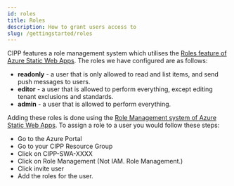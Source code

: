 ```yaml
---
id: roles
title: Roles
description: How to grant users access to
slug: /gettingstarted/roles
---
```


CIPP features a role management system which utilises the [Roles feature of Azure Static Web Apps](https://docs.microsoft.com/en-us/azure/static-web-apps/authentication-authorization?tabs=invitations#roles). The roles we have configured are as follows:

- **readonly** - a user that is only allowed to read and list items, and send push messages to users.
- **editor** - a user that is allowed to perform everything, except editing tenant exclusions and standards.
- **admin** - a user that is allowed to perform everything.

Adding these roles is done using the [Role Management system of Azure Static Web Apps](https://docs.microsoft.com/en-us/azure/static-web-apps/authentication-authorization?tabs=invitations#role-management). To assign a role to a user you would follow these steps:

- Go to the Azure Portal
- Go to your CIPP Resource Group
- Click on CIPP-SWA-XXXX
- Click on Role Management (Not IAM. Role Management.)
- Click invite user
- Add the roles for the user.
